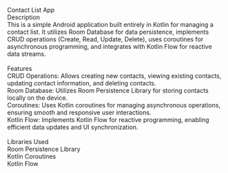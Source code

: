 Contact List App <br>
Description <br>
This is a simple Android application built entirely in Kotlin for managing a contact list. It utilizes Room Database for data persistence, implements CRUD operations (Create, Read, Update, Delete), uses coroutines for asynchronous programming, and integrates with Kotlin Flow for reactive data streams.<br>
<br>
Features<br>
CRUD Operations: Allows creating new contacts, viewing existing contacts, updating contact information, and deleting contacts.<br>
Room Database: Utilizes Room Persistence Library for storing contacts locally on the device.<br>
Coroutines: Uses Kotlin coroutines for managing asynchronous operations, ensuring smooth and responsive user interactions.<br>
Kotlin Flow: Implements Kotlin Flow for reactive programming, enabling efficient data updates and UI synchronization.<br>
<br>Libraries Used<br>
Room Persistence Library<br>
Kotlin Coroutines<br>
Kotlin Flow
